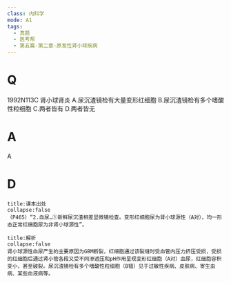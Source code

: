 ```yaml
---
class: 内科学
mode: A1
tags:
  - 真题
  - 医考帮
  - 第五篇-第二章-原发性肾小球疾病
---
```


# Q
1992N113C 肾小球肾炎
A.尿沉渣镜检有大量变形红细胞
B.尿沉渣镜检有多个嗜酸性粒细胞
C.两者皆有
D.两者皆无

# A
A
# D
```ad-note
title:课本出处
collapse:false
（P465）“2.血尿…①新鲜尿沉渣相差显微镜检查。变形红细胞尿为肾小球源性（A对），均一形态正常红细胞尿为非肾小球源性”。
```

```ad-summary
title:解析
collapse:false
肾小球源性血尿产生的主要原因为GBM断裂，红细胞通过该裂缝时受血管内压力挤压受损，受损的红细胞后通过肾小管各段又受不同渗透压和pH作用呈现变形红细胞（A对）血尿，红细胞容积变小，甚至破裂。尿沉渣镜检有多个嗜酸性粒细胞（B错）见于过敏性疾病、皮肤病、寄生虫病、某些血液病等。
```

